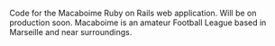 Code for the Macaboime Ruby on Rails web application.
Will be on production soon.
Macaboime is an amateur Football League based in Marseille and near surroundings.
